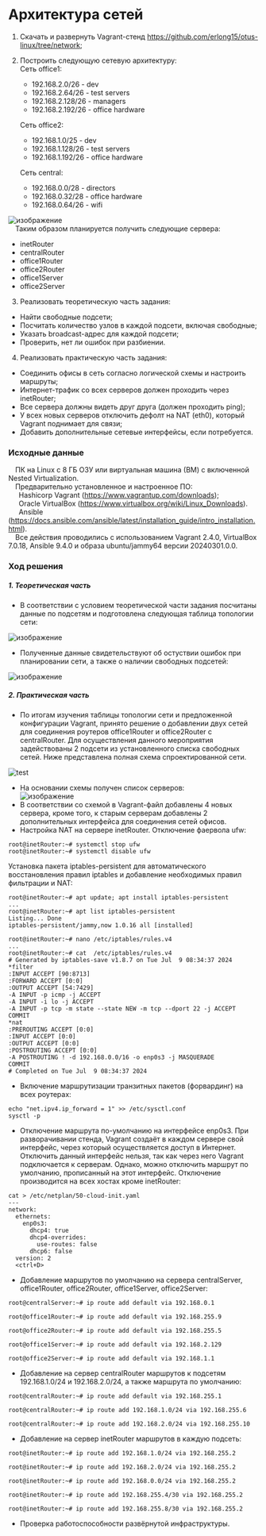 # Архитектура сетей
1. Скачать и развернуть Vagrant-стенд https://github.com/erlong15/otus-linux/tree/network;
2. Построить следующую сетевую архитектуру:<br/>
   Сеть office1:
   - 192.168.2.0/26   - dev
   - 192.168.2.64/26  - test servers
   - 192.168.2.128/26 - managers
   - 192.168.2.192/26 - office hardware

   Сеть office2:
   - 192.168.1.0/25   - dev
   - 192.168.1.128/26 - test servers
   - 192.168.1.192/26 - office hardware

   Сеть central:
   - 192.168.0.0/28  - directors
   - 192.168.0.32/28 - office hardware
   - 192.168.0.64/26 - wifi
     
![изображение](https://github.com/DemBeshtau/18_DZ/assets/149678567/c4704775-1c02-4086-a4df-af8ed660be66)<br/>
&ensp;&ensp;Таким образом планируется получить следующие сервера:
- inetRouter
- centralRouter
- office1Router
- office2Router
- office1Server
- office2Server
3. Реализовать теоретическую часть задания:
  - Найти свободные подсети;
  - Посчитать количество узлов в каждой подсети, включая свободные;
  - Указать broadcast-адрес для каждой подсети;
  - Проверить, нет ли ошибок при разбиении.
4. Реализовать практическую часть задания:
  - Соединить офисы в сеть согласно логической схемы и настроить маршруты;
  - Интернет-трафик со всех серверов должен проходить через inetRouter;
  - Все сервера должны видеть друг друга (должен проходить ping);
  - У всех новых серверов отключить дефолт на NAT (eth0), который Vagrant поднимает для связи;
  - Добавить дополнительные сетевые интерфейсы, если потребуется.
### Исходные данные ###
&ensp;&ensp;ПК на Linux c 8 ГБ ОЗУ или виртуальная машина (ВМ) с включенной Nested Virtualization.<br/>
&ensp;&ensp;Предварительно установленное и настроенное ПО:<br/>
&ensp;&ensp;&ensp;Hashicorp Vagrant (https://www.vagrantup.com/downloads);<br/>
&ensp;&ensp;&ensp;Oracle VirtualBox (https://www.virtualbox.org/wiki/Linux_Downloads).<br/>
&ensp;&ensp;&ensp;Ansible (https://docs.ansible.com/ansible/latest/installation_guide/intro_installation.html).<br/>
&ensp;&ensp;Все действия проводились с использованием Vagrant 2.4.0, VirtualBox 7.0.18, Ansible 9.4.0 и образа ubuntu/jammy64 версии 20240301.0.0. <br/> 
### Ход решения ###
##### 1. Теоретическая часть #####
- В соответствии с условием теоретической части задания посчитаны данные по подсетям и подготовлена следующая таблица топологии сети:<br/>

![изображение](https://github.com/DemBeshtau/18_DZ/assets/149678567/b5abdfd8-43eb-4ce7-b108-dd32d6f041fc) <br/>

- Полученные данные свидетельствуют об остуствии ошибок при планировании сети, а также о наличии свободных подсетей: <br/>

![изображение](https://github.com/DemBeshtau/18_DZ/assets/149678567/d2fb69b8-681e-42da-b3df-51bafc579247) <br/>

##### 2. Практическая часть #####
- По итогам изучения таблицы топологии сети и предложенной конфигурации Vagrant, принято решение о добавлении двух сетей для соединения роутеров office1Router и office2Router с centralRouter. Для осуществления данного мероприятия задействованы 2 подсети из установленного списка свободных сетей.
Ниже представлена полная схема спроектированной сети.<br/>

![test](https://github.com/DemBeshtau/18_DZ/assets/149678567/84ccfd4a-1526-45a1-a74f-3606bb3f7bea)

- На основании схемы получен список серверов:<br/>
![изображение](https://github.com/DemBeshtau/18_DZ/assets/149678567/9b98d1cc-c922-4910-b802-e041ecbe3055)<br/>
- В соответствии со схемой в Vagrant-файл добавлены 4 новых сервера, кроме того, к старым серверам добавлены 2 дополнительных интерфейса для соединения сетей офисов.
- Настройка NAT на сервере inetRouter.
  Отключение фаервола ufw:
```shell
root@inetRouter:~# systemctl stop ufw
root@inetRouter:~# systemctl disable ufw
```
   Установка пакета iptables-persistent для автоматического восстановления правил iptables и добавление необходимых правил фильтрации и NAT:
```shell
root@inetRouter:~# apt update; apt install iptables-persistent
...
root@inetRouter:~# apt list iptables-persistent
Listing... Done
iptables-persistent/jammy,now 1.0.16 all [installed]

root@inetRouter:~# nano /etc/iptables/rules.v4
...
root@inetRouter:~# cat  /etc/iptables/rules.v4
# Generated by iptables-save v1.8.7 on Tue Jul  9 08:34:37 2024
*filter
:INPUT ACCEPT [90:8713]
:FORWARD ACCEPT [0:0]
:OUTPUT ACCEPT [54:7429]
-A INPUT -p icmp -j ACCEPT
-A INPUT -i lo -j ACCEPT
-A INPUT -p tcp -m state --state NEW -m tcp --dport 22 -j ACCEPT
COMMIT
*nat
:PREROUTING ACCEPT [0:0]
:INPUT ACCEPT [0:0]
:OUTPUT ACCEPT [0:0]
:POSTROUTING ACCEPT [0:0]
-A POSTROUTING ! -d 192.168.0.0/16 -o enp0s3 -j MASQUERADE
COMMIT
# Completed on Tue Jul  9 08:34:37 2024
```
- Включение маршрутизации транзитных пакетов (форвардинг) на всех роутерах:
```shell
echo "net.ipv4.ip_forward = 1" >> /etc/sysctl.conf
sysctl -p 
```
- Отключение маршрута по-умолчанию на интерфейсе enp0s3.
  При разворачивании стенда, Vagrant создаёт в каждом сервере свой интерфейс, через который осуществляется доступ в Интернет. Отключить данный интерфейс нельзя, так как через него Vagrant подключается к серверам. Однако, можно отключить маршрут по умолчанию, прописанный на этот интерфейс. Отключение производится на всех хостах кроме inetRouter:
```shell
cat > /etc/netplan/50-cloud-init.yaml
---
network:
  ethernets:
    enp0s3:
      dhcp4: true
      dhcp4-overrides:
        use-routes: false
      dhcp6: false
  version: 2
  <ctrl+D>
```
- Добавление маршрутов по умолчанию на сервера centralServer, office1Router, office2Router, office1Server, office2Server:
```shell
root@centralServer:~# ip route add default via 192.168.0.1

root@office1Router:~# ip route add default via 192.168.255.9

root@office2Router:~# ip route add default via 192.168.255.5

root@office1Server:~# ip route add default via 192.168.2.129

root@office2Server:~# ip route add default via 192.168.1.1 
```
- Добавление на сервер centralRouter маршрутов к подсетям 192.168.1.0/24 и 192.168.2.0/24, а также маршрута по умолчанию:
```shell
root@centralRouter:~# ip route add default via 192.168.255.1

root@centralRouter:~# ip route add 192.168.1.0/24 via 192.168.255.6

root@centralRouter:~# ip route add 192.168.2.0/24 via 192.168.255.10 
```
- Добавление на сервер inetRouter маршрутов в каждую подсеть:
```shell
root@inetRouter:~# ip route add 192.168.1.0/24 via 192.168.255.2

root@inetRouter:~# ip route add 192.168.2.0/24 via 192.168.255.2

root@inetRouter:~# ip route add 192.168.0.0/24 via 192.168.255.2

root@inetRouter:~# ip route add 192.168.255.4/30 via 192.168.255.2

root@inetRouter:~# ip route add 192.168.255.8/30 via 192.168.255.2
```
- Проверка работоспособности развёрнутой инфраструктуры.
  
  

  

   




   

  





